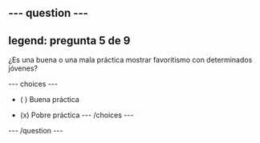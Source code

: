 --- question ---
---
legend: pregunta 5 de 9
---

¿Es una buena o una mala práctica mostrar favoritismo con determinados jóvenes?

--- choices ---
- ( ) Buena práctica

- (x) Pobre práctica
--- /choices ---

--- /question ---
